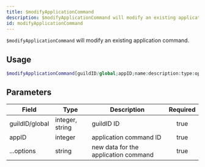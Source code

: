 ```yaml
---
title: $modifyApplicationCommand
description: $modifyApplicationCommand will modify an existing application command.
id: modifyApplicationCommand
---
```


`$modifyApplicationCommand` will modify an existing application command.

## Usage

```php
$modifyApplicationCommand[guildID/global;appID;name:description:type:options:defaultPermission;...options]
```

## Parameters 

| Field          | Type            | Description                          | Required |
|----------------|-----------------|--------------------------------------|:--------:|
| guildID/global | integer, string | guildID ID                           |   true   |
| appID          | integer         | application command ID               |   true   |
| ...options     | string          | new data for the application command |   true   |
